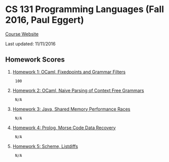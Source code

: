 # CS 131 Programming Languages (Fall 2016, Paul Eggert)

[Course Website](http://web.cs.ucla.edu/classes/fall16/cs131/index.html)

Last updated: 11/11/2016

## Homework Scores
1. [Homework 1: OCaml, Fixedpoints and Grammar Filters](http://web.cs.ucla.edu/classes/fall16/cs131/hw/hw1.html)

        100

2. [Homework 2: OCaml, Naive Parsing of Context Free Grammars](http://web.cs.ucla.edu/classes/fall16/cs131/hw/hw2.html)

        N/A

3. [Homework 3: Java, Shared Memory Performance Races](http://web.cs.ucla.edu/classes/fall16/cs131/hw/hw3.html)

        N/A

4. [Homework 4: Prolog, Morse Code Data Recovery](http://web.cs.ucla.edu/classes/fall16/cs131/hw/hw4.html)

        N/A

5. [Homework 5: Scheme, Listdiffs](http://web.cs.ucla.edu/classes/fall16/cs131/hw/hw5.html)

        N/A


